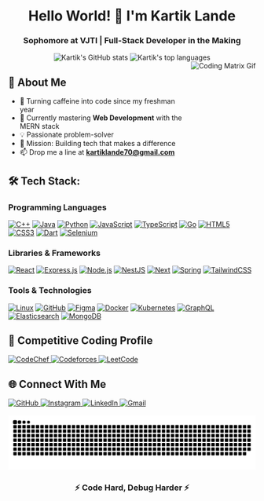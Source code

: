 <h1 align="center">Hello World! 👋 I'm Kartik Lande</h1>
<h3 align="center">Sophomore at VJTI | Full-Stack Developer in the Making</h3>

<div align="center">
  <img src="https://github-readme-stats.vercel.app/api?username=lande26&hide_title=false&hide_rank=false&show_icons=true&include_all_commits=true&count_private=true&disable_animations=false&theme=dracula&locale=en&hide_border=false" height="150" alt="Kartik's GitHub stats" />
  <img src="https://github-readme-stats.vercel.app/api/top-langs?username=lande26&locale=en&hide_title=false&layout=compact&card_width=320&langs_count=5&theme=dracula&hide_border=false" height="150" alt="Kartik's top languages" />
</div>

<img align="right" height="150" src="(https://media.giphy.com/media/v1.Y2lkPTc5MGI3NjExOTZrOXA5eno5bHpzOWwxbnhvaDdpcDUwcTRlcjRkazh2YmtjNmRqZiZlcD12MV9naWZzX3NlYXJjaCZjdD1n/8uEN3vEZKibcjQwrJT/giphy.gif)" alt="Coding Matrix Gif" />

## 🧠 About Me
- 🚀 Turning caffeine into code since my freshman year
- 🌱 Currently mastering **Web Development** with the MERN stack
- 💡 Passionate problem-solver 
- 🎯 Mission: Building tech that makes a difference
- 📫 Drop me a line at **kartiklande70@gmail.com**

## 🛠️ Tech Stack:

### Programming Languages
<div align="left">
  <a href="#"><img src="https://img.shields.io/badge/C++-00599C?style=for-the-badge&logo=cplusplus&logoColor=white" alt="C++" /></a>
  <a href="#"><img src="https://img.shields.io/badge/JAVA-ED8B00?style=for-the-badge&logo=openjdk&logoColor=white" alt="Java" /></a>
  <a href="#"><img src="https://img.shields.io/badge/PYTHON-3776AB?style=for-the-badge&logo=python&logoColor=white" alt="Python" /></a>
  <a href="#"><img src="https://img.shields.io/badge/JAVASCRIPT-F7DF1E?style=for-the-badge&logo=javascript&logoColor=black" alt="JavaScript" /></a>
  <a href="#"><img src="https://img.shields.io/badge/TYPESCRIPT-3178C6?style=for-the-badge&logo=typescript&logoColor=white" alt="TypeScript" /></a>
  <a href="#"><img src="https://img.shields.io/badge/GO-00ADD8?style=for-the-badge&logo=go&logoColor=white" alt="Go" /></a>
  <a href="#"><img src="https://img.shields.io/badge/HTML5-E34F26?style=for-the-badge&logo=html5&logoColor=white" alt="HTML5" /></a>
  <a href="#"><img src="https://img.shields.io/badge/CSS3-1572B6?style=for-the-badge&logo=css3&logoColor=white" alt="CSS3" /></a>
  <a href="#"><img src="https://img.shields.io/badge/DART-0175C2?style=for-the-badge&logo=dart&logoColor=white" alt="Dart" /></a>
  <a href="#"><img src="https://img.shields.io/badge/SELENIUM-43B02A?style=for-the-badge&logo=selenium&logoColor=white" alt="Selenium" /></a>
</div>

### Libraries & Frameworks
<div align="left">
  <a href="#"><img src="https://img.shields.io/badge/REACT-61DAFB?style=for-the-badge&logo=react&logoColor=black" alt="React" /></a>
  <a href="#"><img src="https://img.shields.io/badge/EXPRESS.JS-000000?style=for-the-badge&logo=express&logoColor=white" alt="Express.js" /></a>
  <a href="#"><img src="https://img.shields.io/badge/NODE.JS-339933?style=for-the-badge&logo=nodedotjs&logoColor=white" alt="Node.js" /></a>
  <a href="#"><img src="https://img.shields.io/badge/NESTJS-E0234E?style=for-the-badge&logo=nestjs&logoColor=white" alt="NestJS" /></a>
  <a href="#"><img src="https://img.shields.io/badge/NEXT-000000?style=for-the-badge&logo=nextdotjs&logoColor=white" alt="Next" /></a>
  <a href="#"><img src="https://img.shields.io/badge/SPRING-6DB33F?style=for-the-badge&logo=spring&logoColor=white" alt="Spring" /></a>
  <a href="#"><img src="https://img.shields.io/badge/TAILWINDCSS-06B6D4?style=for-the-badge&logo=tailwindcss&logoColor=white" alt="TailwindCSS" /></a>
</div>

### Tools & Technologies
<div align="left">
  <a href="#"><img src="https://img.shields.io/badge/LINUX-FCC624?style=for-the-badge&logo=linux&logoColor=black" alt="Linux" /></a>
  <a href="#"><img src="https://img.shields.io/badge/GITHUB-181717?style=for-the-badge&logo=github&logoColor=white" alt="GitHub" /></a>
  <a href="#"><img src="https://img.shields.io/badge/FIGMA-F24E1E?style=for-the-badge&logo=figma&logoColor=white" alt="Figma" /></a>
  <a href="#"><img src="https://img.shields.io/badge/DOCKER-2496ED?style=for-the-badge&logo=docker&logoColor=white" alt="Docker" /></a>
  <a href="#"><img src="https://img.shields.io/badge/KUBERNETES-326CE5?style=for-the-badge&logo=kubernetes&logoColor=white" alt="Kubernetes" /></a>
  <a href="#"><img src="https://img.shields.io/badge/GRAPHQL-E10098?style=for-the-badge&logo=graphql&logoColor=white" alt="GraphQL" /></a>
  <a href="#"><img src="https://img.shields.io/badge/ELASTICSEARCH-005571?style=for-the-badge&logo=elasticsearch&logoColor=white" alt="Elasticsearch" /></a>
  <a href="#"><img src="https://img.shields.io/badge/MONGODB-47A248?style=for-the-badge&logo=mongodb&logoColor=white" alt="MongoDB" /></a>
</div>

## 🎯 Competitive Coding Profile
<div align="left">
  <a href="https://www.codechef.com/users/kartiklande70" target="_blank">
    <img src="https://img.shields.io/badge/CODECHEF-5B4638?style=for-the-badge&logo=codechef&logoColor=white" alt="CodeChef" />
  </a>
  <a href="https://codeforces.com/profile/kartik70" target="_blank">
    <img src="https://img.shields.io/badge/CODEFORCES-1F8ACB?style=for-the-badge&logo=codeforces&logoColor=white" alt="Codeforces" />
  </a>
  <a href="https://www.leetcode.com/kartiklande70" target="_blank">
    <img src="https://img.shields.io/badge/LEETCODE-FFA116?style=for-the-badge&logo=leetcode&logoColor=black" alt="LeetCode" />
  </a>
</div>

## 🌐 Connect With Me
<div align="left">
  <a href="https://github.com/lande26" target="_blank">
    <img src="https://img.shields.io/badge/GITHUB-181717?style=for-the-badge&logo=github&logoColor=white" alt="GitHub" />
  </a>
  <a href="https://instagram.com/kartik70" target="_blank">
    <img src="https://img.shields.io/badge/INSTAGRAM-E4405F?style=for-the-badge&logo=instagram&logoColor=white" alt="Instagram" />
  </a>
  <a href="https://linkedin.com/in/kartik-lande" target="_blank">
    <img src="https://img.shields.io/badge/LINKEDIN-0A66C2?style=for-the-badge&logo=linkedin&logoColor=white" alt="LinkedIn" />
  </a>
  <a href="mailto:kartiklande70@gmail.com">
    <img src="https://img.shields.io/badge/GMAIL-EA4335?style=for-the-badge&logo=gmail&logoColor=white" alt="Gmail" />
  </a>
</div>

<br clear="both">

<div align="center">
  <img src="https://raw.githubusercontent.com/Platane/snk/output/github-contribution-grid-snake.svg" alt="Snake animation" />
</div>

<div align="center">
  <h3>⚡ Code Hard, Debug Harder ⚡</h3>
</div>
